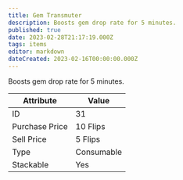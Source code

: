 ```yaml
---
title: Gem Transmuter
description: Boosts gem drop rate for 5 minutes.
published: true
date: 2023-02-28T21:17:19.000Z
tags: items
editor: markdown
dateCreated: 2023-02-16T00:00:00.000Z
---
```


Boosts gem drop rate for 5 minutes.

|Attribute|Value|
|-|-|
|ID|31|
|Purchase Price|10 Flips|
|Sell Price|5 Flips|
|Type|Consumable|
|Stackable|Yes|

